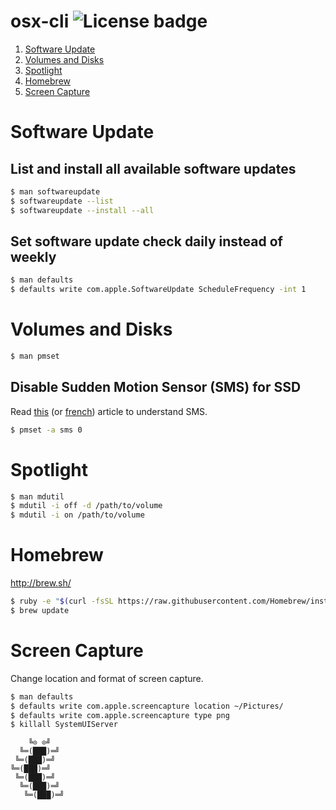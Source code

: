 # osx-cli ![License badge][license-img]

1. [Software Update](#software-update)
2. [Volumes and Disks](#volumes-and-disks)
3. [Spotlight](#spotlight)
4. [Homebrew](#homebrew)
5. [Screen Capture](#screen-capture)

# Software Update

## List and install all available software updates

```bash
$ man softwareupdate
$ softwareupdate --list
$ softwareupdate --install --all
```

## Set software update check daily instead of weekly

```bash
$ man defaults
$ defaults write com.apple.SoftwareUpdate ScheduleFrequency -int 1
```

# Volumes and Disks

```bash
$ man pmset
```

## Disable Sudden Motion Sensor (SMS) for SSD

Read [this](https://en.wikipedia.org/wiki/Sudden_Motion_Sensor "Wikipedia") (or [french](https://fr.wikipedia.org/wiki/Sudden_Motion_Sensor "Wikipedia")) article to understand SMS.

```bash
$ pmset -a sms 0
```

# Spotlight

```bash
$ man mdutil
$ mdutil -i off -d /path/to/volume
$ mdutil -i on /path/to/volume
```

# Homebrew

http://brew.sh/

```bash
$ ruby -e "$(curl -fsSL https://raw.githubusercontent.com/Homebrew/install/master/install)"
$ brew update
```

# Screen Capture

Change location and format of screen capture.

```bash
$ man defaults
$ defaults write com.apple.screencapture location ~/Pictures/
$ defaults write com.apple.screencapture type png
$ killall SystemUIServer
```



```
    ╚⊙ ⊙╝
  ╚═(███)═╝
 ╚═(███)═╝
╚═(███)═╝
 ╚═(███)═╝
  ╚═(███)═╝
   ╚═(███)═╝
```

[license-img]: https://img.shields.io/badge/license-ISC-blue.svg
